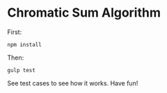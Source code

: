 Chromatic Sum Algorithm
=======================

First:
```
npm install
```

Then:
```
gulp test
```

See test cases to see how it works.
Have fun!